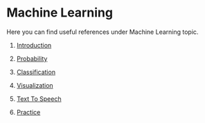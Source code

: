 # Machine Learning

Here you can find useful references under Machine Learning topic.

1. [Introduction](https://github.com/hqxsn/Awesome-Bookmarks-From-Globe/tree/master/Machine_Learning/Introduction/Readme.md) 

2. [Probability](https://github.com/hqxsn/Awesome-Bookmarks-From-Globe/tree/master/Machine_Learning/Probability/Readme.md) 

3. [Classification](https://github.com/hqxsn/Awesome-Bookmarks-From-Globe/tree/master/Machine_Learning/Classification/Readme.md) 

4. [Visualization](https://github.com/hqxsn/Awesome-Bookmarks-From-Globe/tree/master/Machine_Learning/Visualization/Readme.md) 

5. [Text To Speech]([Visualization](https://github.com/hqxsn/Awesome-Bookmarks-From-Globe/tree/master/Machine_Learning/TextToSpeech/Readme.md) )

6. [Practice](https://github.com/hqxsn/Awesome-Bookmarks-From-Globe/tree/master/Machine_Learning/Practice/Readme.md)

   ​    

